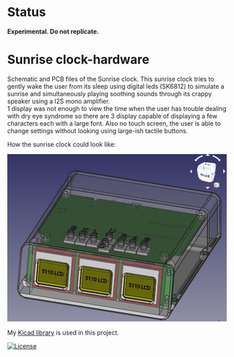 # Status

**Experimental. Do not replicate.**

# Sunrise clock-hardware

Schematic and PCB files of the Sunrise clock. This sunrise clock tries to gently wake the user from its sleep using digital leds (SK6812) to simulate a sunrise and simultaneously playing soothing sounds through its crappy speaker using a I2S mono amplifier.\
1 display was not enough to view the time when the user has trouble dealing with dry eye syndrome so there are 3 display capable of displaying a few characters each with a large font. Also no touch screen, the user is able to change settings without looking using large-ish tactile buttons.

How the sunrise clock could look like:

![](Sunrise%20clock-3d.png)


My [Kicad library](https://github.com/atoomnetmarc/ATOOMNETKICAD) is used in this project.

[![License](https://img.shields.io/badge/License-Apache%202.0-blue.svg)](https://opensource.org/licenses/Apache-2.0)
